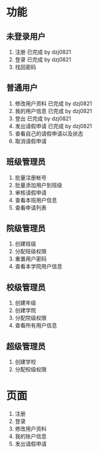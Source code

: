 # 功能 #
## 未登录用户 ##
1. 注册 已完成 by dzj0821
2. 登录 已完成 by dzj0821
3. 找回密码

## 普通用户 ##
1. 修改用户资料 已完成 by dzj0821
2. 我的用户信息 已完成 by dzj0821
3. 登出 已完成 by dzj0821
4. 发出请假申请 已完成 by dzj0821
5. 查看自己的请假申请以及状态
6. 取消请假申请

## 班级管理员 ##
1. 批量注册帐号
2. 批量添加用户到班级
3. 审核请假申请
4. 查看本班用户信息
5. 查看申请列表

## 院级管理员 ##
1. 创建班级
2. 分配班级权限
3. 重置用户密码
4. 查看本学院用户信息

## 校级管理员 ##
1. 创建年级
2. 创建学院
3. 分配院级权限
4. 查看所有用户信息

## 超级管理员 ##
1. 创建学校
2. 分配校级权限

# 页面 #
1. 注册
2. 登录
3. 修改用户资料
4. 我的账户信息
5. 发出请假申请